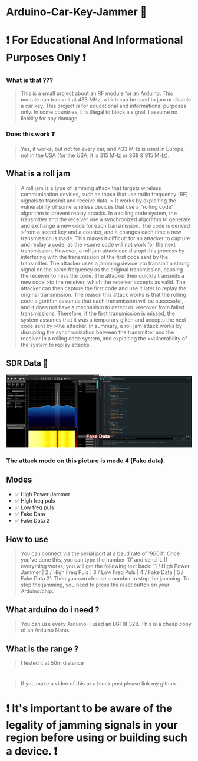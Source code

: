 # Arduino-Car-Key-Jammer 🔑
# ❗ For Educational And Informational Purposes Only ❗
### What is that ???
> This is a small project about an RF module for an Arduino. This module can transmit at 433 MHz, which can be used to jam or disable a car key. This project is for educational and informational purposes only. In some countries, it is illegal to block a signal. I assume no liability for any damage.

### Does this work ❓
> Yes, it works, but not for every car, and 433 MHz is used in Europe, not in the USA (for the USA, it is 315 MHz or 868 & 915 MHz).
## What is a roll jam
> A roll jam is a type of jamming attack that targets wireless communication devices, such as those that use radio frequency (RF) signals to transmit and receive data. > It works by exploiting the vulnerability of some wireless devices that use a "rolling code" algorithm to prevent replay attacks.
> In a rolling code system, the transmitter and the receiver use a synchronized algorithm to generate and exchange a new code for each transmission. The code is derived >from a secret key and a counter, and it changes each time a new transmission is made. This makes it difficult for an attacker to capture and replay a code, as the >same code will not work for the next transmission.
>However, a roll jam attack can disrupt this process by interfering with the transmission of the first code sent by the transmitter. The attacker uses a jamming device >to transmit a strong signal on the same frequency as the original transmission, causing the receiver to miss the code. The attacker then quickly transmits a new code >to the receiver, which the receiver accepts as valid. The attacker can then capture the first code and use it later to replay the original transmission.
>The reason this attack works is that the rolling code algorithm assumes that each transmission will be successful, and it does not have a mechanism to detect or >recover from failed transmissions. Therefore, if the first transmission is missed, the system assumes that it was a temporary glitch and accepts the next code sent by >the attacker.
>In summary, a roll jam attack works by disrupting the synchronization between the transmitter and the receiver in a rolling code system, and exploiting the >vulnerability of the system to replay attacks.
## SDR Data 📶
![pic](https://github.com/Tiegertropfen119-0001/Arduino-Car-Key-Jammer/blob/main/img/fakedata.png)
### The attack mode on this picture is mode 4 (Fake data).

## Modes 
- ✅ High Power Jammer
- ✅ High freq puls
- ✅ Low freq puls
- ✅ Fake Data
- ✅ Fake Data 2

## How to use
> You can connect via the serial port at a baud rate of '9600'. Once you've done this, you can type the number '0' and send it. If everything works, you will get the following text back: '1 / High Power Jammer | 2 / High Freq Puls | 3 / Low Freq Puls | 4 / Fake Data | 5 / Fake Data 2'. Then you can choose a number to stop the jamming. To stop the jamming, you need to press the reset button on your Arduino/chip.

## What arduino do i need ?
> You can use every Arduino. I used an LGT8F328. This is a cheap copy of an Arduino Nano.
###


## What is the range ?
> I tested it at 50m distance
#
> If you make a video of this or a block post please link my github

# ❗ It's important to be aware of the legality of jamming signals in your region before using or building such a device. ❗

